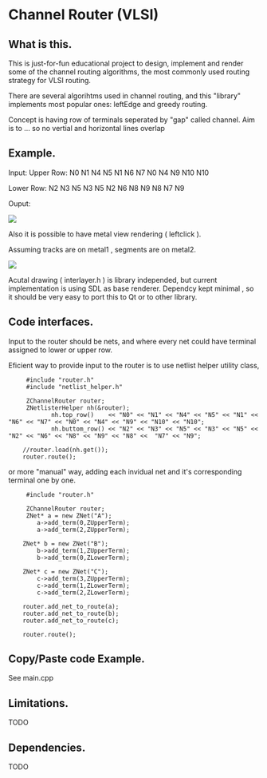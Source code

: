 Channel Router (VLSI)
===

What is this.
---

This is just-for-fun educational project to design, implement and render 
some of the channel routing algorithms, the most commonly used routing strategy for VLSI routing.

There are several algorihtms used in channel routing, 
and this "library" implements most popular ones: leftEdge and greedy routing.

Concept is having row of terminals seperated by "gap" called channel. 
Aim is to ... so no vertial and horizontal lines overlap


Example.
---
Input:
Upper Row: N0 N1 N4 N5 N1 N6 N7 N0 N4 N9 N10 N10

Lower Row: N2 N3 N5 N3 N5 N2 N6 N8 N9 N8 N7 N9

Ouput:

<img src="https://image.ibb.co/dGNx45/5555.png">

Also it is possible to have metal view rendering ( leftclick ). 

Assuming tracks are on metal1 , segments are on metal2.

<img src="https://image.ibb.co/dDqs45/2222.png">

Acutal drawing ( interlayer.h ) is library independed, but current implementation is
using SDL as base renderer. Dependcy kept minimal , so it should be very easy to port this to Qt or to other library.

Code interfaces.
---

Input to the router should be nets, 
and where every net could have terminal assigned to lower or upper row.

Eficient way to provide input to the router is to use netlist helper utility class,

```
     #include "router.h"
     #include "netlist_helper.h"

     ZChannelRouter router;
     ZNetlisterHelper nh(&router);  
            nh.top_row()    << "N0" << "N1" << "N4" << "N5" << "N1" << "N6" << "N7" << "N0" << "N4" << "N9" << "N10" << "N10";
            nh.buttom_row() << "N2" << "N3" << "N5" << "N3" << "N5" << "N2" << "N6" << "N8" << "N9" << "N8" <<  "N7" << "N9";
      
    //router.load(nh.get());	      
    router.route();	    
```

or more "manual" way, adding each invidual net and it's corresponding terminal one by one.

```
     #include "router.h"

     ZChannelRouter router;
     ZNet* a = new ZNet("A");
        a->add_term(0,ZUpperTerm);
        a->add_term(2,ZUpperTerm);
            
    ZNet* b = new ZNet("B");
        b->add_term(1,ZUpperTerm);
        b->add_term(0,ZLowerTerm);
        
    ZNet* c = new ZNet("C");
        c->add_term(3,ZUpperTerm);
        c->add_term(1,ZLowerTerm);
        c->add_term(2,ZLowerTerm);

    router.add_net_to_route(a);
    router.add_net_to_route(b);
    router.add_net_to_route(c);
  
    router.route();
```

Copy/Paste code Example.
---
See main.cpp


Limitations.
---
TODO

Dependencies.
---
TODO



